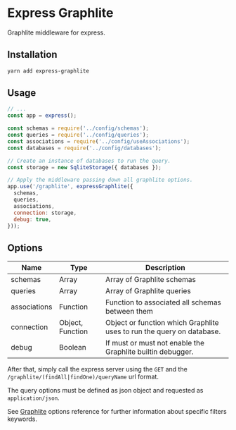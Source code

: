# Express Graphlite
Graphlite middleware for express.

## Installation
```bash
yarn add express-graphlite
```

## Usage
```javascript
// ...
const app = express();

const schemas = require('../config/schemas');
const queries = require('../config/queries');
const associations = require('../config/useAssociations');
const databases = require('../config/databases');

// Create an instance of databases to run the query.
const storage = new SqliteStorage({ databases });

// Apply the middleware passing down all graphlite options.
app.use('/graphlite', expressGraphlite({
  schemas,
  queries,
  associations,
  connection: storage,
  debug: true,
}));
```

## Options
| Name | Type | Description |
| ---- | ---- | ----------- |
| schemas | Array | Array of Graphlite schemas |
| queries | Array | Array of Graphlite queries |
| associations | Function | Function to associated all schemas between them |
| connection | Object, Function | Object or function which Graphlite uses to run the query on database.
| debug | Boolean | If must or must not enable the Graphlite builtin debugger. |

After that, simply call the express server using the ```GET``` and the ```/graphlite/(findAll|findOne)/queryName``` url format.

The query options must be defined as json object and requested as ```application/json```.

See [Graphlite](https://github.com/ffrm/graphlite.git) options reference  for further information about specific filters keywords.
